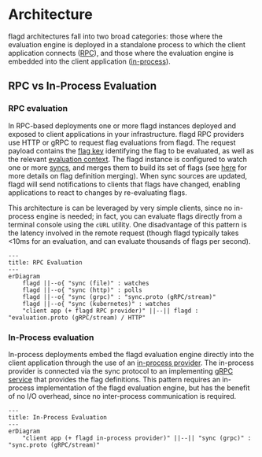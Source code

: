 # Architecture

flagd architectures fall into two broad categories: those where the evaluation engine is deployed in a standalone process to which the client application connects ([RPC](#rpc-evaluation)), and those where the evaluation engine is embedded into the client application ([in-process](#in-process-evaluation)).

## RPC vs In-Process Evaluation

### RPC evaluation

In RPC-based deployments one or more flagd instances deployed and exposed to client applications in your infrastructure.
flagd RPC providers use HTTP or gRPC to request flag evaluations from flagd.
The request payload contains the [flag key](https://openfeature.dev/specification/glossary#flag-key) identifying the flag to be evaluated, as well as the relevant [evaluation context](https://openfeature.dev/specification/glossary#evaluation-context).
The flagd instance is configured to watch one or more [syncs](./concepts/syncs.md), and merges them to build its set of flags (see [here](./concepts/syncs.md#merging) for more details on flag definition merging).
When sync sources are updated, flagd will send notifications to clients that flags have changed, enabling applications to react to changes by re-evaluating flags.

This architecture is can be leveraged by very simple clients, since no in-process engine is needed; in fact, you can evaluate flags directly from a terminal console using the `cURL` utility.
One disadvantage of this pattern is the latency involved in the remote request (though flagd typically takes  <10ms for an evaluation, and can evaluate thousands of flags per second).

```mermaid
---
title: RPC Evaluation
---
erDiagram
    flagd ||--o{ "sync (file)" : watches
    flagd ||--o{ "sync (http)" : polls
    flagd ||--o{ "sync (grpc)" : "sync.proto (gRPC/stream)"
    flagd ||--o{ "sync (kubernetes)" : watches
    "client app (+ flagd RPC provider)" ||--|| flagd : "evaluation.proto (gRPC/stream) / HTTP"
```

### In-Process evaluation

In-process deployments embed the flagd evaluation engine directly into the client application through the use of an [in-process provider](./installation.md#in-process).
The in-process provider is connected via the sync protocol to an implementing [gRPC service](./concepts/syncs.md#grpc-sync) that provides the flag definitions.
This pattern requires an in-process implementation of the flagd evaluation engine, but has the benefit of no I/O overhead, since no inter-process communication is required.

```mermaid
---
title: In-Process Evaluation
---
erDiagram
    "client app (+ flagd in-process provider)" ||--|| "sync (grpc)" : "sync.proto (gRPC/stream)"
```

<!-- TODO: add link to sync protocol reference entry -->
<!-- TODO: we might want a dedicated Kubernets section here eventually to talk about the specifics of the K8s implementation -->
